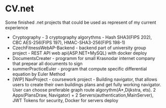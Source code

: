 # CV.net
Some finished .net projects that could be used as represent of my current experience

- Cryptography - 3 cryptography algorythms - Hash SHA3(FIPS 202), CBC AES-256(FIPS 197), HMAC-SHA3-256(FIPS 198-1)
- CzechFitnessWebAP-Backend - backend part of university group project - REST API web api(ASP.NET+MySQL) with docker deploy
- DocumentsCreater - programm for small Krasnodar internet company that prepear all documents to sign
- summerPracticeEuler - program that compute specific differential equation by Euler Method
- [WIP] NavProject - coursework project - Building navigator, that allows users to create their own buildings plans and get fully working navigator. 
User can choose preferable graph route algorythm(A*,Dijkstra, ets). 
2 Apps(PlansDraw, Navigator) + 2 Servers(authentication,MainServer), JWT Tokens for security, Docker for servers deploy
